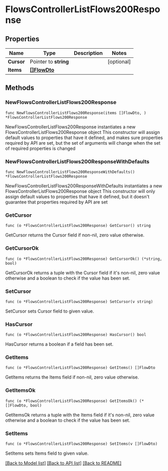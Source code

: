 # FlowsControllerListFlows200Response

## Properties

Name | Type | Description | Notes
------------ | ------------- | ------------- | -------------
**Cursor** | Pointer to **string** |  | [optional] 
**Items** | [**[]FlowDto**](FlowDto.md) |  | 

## Methods

### NewFlowsControllerListFlows200Response

`func NewFlowsControllerListFlows200Response(items []FlowDto, ) *FlowsControllerListFlows200Response`

NewFlowsControllerListFlows200Response instantiates a new FlowsControllerListFlows200Response object
This constructor will assign default values to properties that have it defined,
and makes sure properties required by API are set, but the set of arguments
will change when the set of required properties is changed

### NewFlowsControllerListFlows200ResponseWithDefaults

`func NewFlowsControllerListFlows200ResponseWithDefaults() *FlowsControllerListFlows200Response`

NewFlowsControllerListFlows200ResponseWithDefaults instantiates a new FlowsControllerListFlows200Response object
This constructor will only assign default values to properties that have it defined,
but it doesn't guarantee that properties required by API are set

### GetCursor

`func (o *FlowsControllerListFlows200Response) GetCursor() string`

GetCursor returns the Cursor field if non-nil, zero value otherwise.

### GetCursorOk

`func (o *FlowsControllerListFlows200Response) GetCursorOk() (*string, bool)`

GetCursorOk returns a tuple with the Cursor field if it's non-nil, zero value otherwise
and a boolean to check if the value has been set.

### SetCursor

`func (o *FlowsControllerListFlows200Response) SetCursor(v string)`

SetCursor sets Cursor field to given value.

### HasCursor

`func (o *FlowsControllerListFlows200Response) HasCursor() bool`

HasCursor returns a boolean if a field has been set.

### GetItems

`func (o *FlowsControllerListFlows200Response) GetItems() []FlowDto`

GetItems returns the Items field if non-nil, zero value otherwise.

### GetItemsOk

`func (o *FlowsControllerListFlows200Response) GetItemsOk() (*[]FlowDto, bool)`

GetItemsOk returns a tuple with the Items field if it's non-nil, zero value otherwise
and a boolean to check if the value has been set.

### SetItems

`func (o *FlowsControllerListFlows200Response) SetItems(v []FlowDto)`

SetItems sets Items field to given value.



[[Back to Model list]](../README.md#documentation-for-models) [[Back to API list]](../README.md#documentation-for-api-endpoints) [[Back to README]](../README.md)


